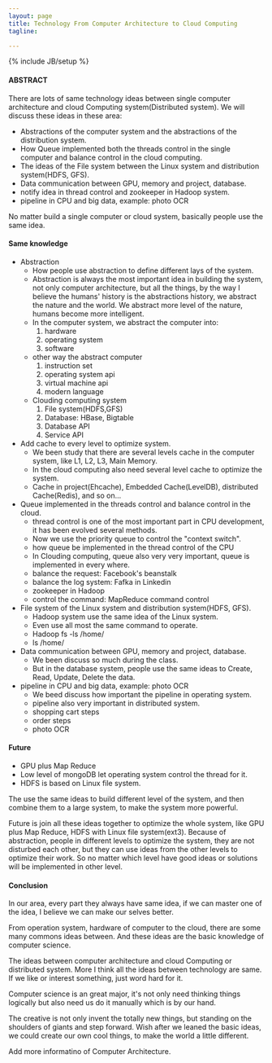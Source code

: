 ```yaml
---
layout: page
title: Technology From Computer Architecture to Cloud Computing
tagline:

---
```

{% include JB/setup %}

#### ABSTRACT

There are lots of same technology ideas between single computer architecture and cloud Computing system(Distributed system). We will discuss these ideas in these area:

- Abstractions of the computer system and the abstractions of the distribution system.
- How Queue implemented both the threads control in the single computer and balance control in the cloud computing.
- The ideas of the File system between the Linux system and distribution system(HDFS, GFS).
- Data communication between GPU, memory and project, database.
- notify idea in thread control and zookeeper in Hadoop system.
- pipeline in CPU and big data, example: photo OCR

No matter build a single computer or cloud system, basically people use the same idea.  

#### Same knowledge

- Abstraction
    + How people use abstraction to define different lays of the system.
    + Abstraction is always the most important idea in building the system, not only computer architecture, but all the things, by the way I believe the humans' history is the abstractions history, we abstract the nature and the world. We abstract more level of the nature, humans become more intelligent.
    + In the computer system, we abstract the computer into:
      1. hardware
      2. operating system
      3. software
    + other way the abstract computer
      1. instruction set
      2. operating system api
      3. virtual machine api
      4. modern language
    + Clouding computing system
      1. File system(HDFS,GFS)
      2. Database: HBase, Bigtable
      3. Database API
      4. Service API
-  Add cache to every level to optimize system.
    + We been study that there are several levels cache in the computer system, like L1, L2, L3, Main Memory.
    + In the cloud computing also need several level cache to optimize the system.
    + Cache in project(Ehcache), Embedded Cache(LevelDB), distributed Cache(Redis), and so on...
- Queue implemented in the threads control and balance control in the cloud.
    + thread control is one of the most important part in CPU development, it has been evolved several methods.
    + Now we use the priority queue to control the "context switch".
    + how queue be implemented in the thread control of the CPU
    + In Clouding computing, queue also very very important, queue is implemented in every where.
    + balance the request: Facebook's beanstalk
    + balance the log system: Fafka in Linkedin
    + zookeeper in Hadoop
    + control the command: MapReduce command control
- File system of the Linux system and distribution system(HDFS, GFS).
    + Hadoop system use the same idea of the Linux system.
    + Even use all most the same command to operate.
    + Hadoop fs -ls /home/
    + ls /home/
- Data communication between GPU, memory and project, database.
    + We been discuss so much during the class.
    + But in the database system, people use the same ideas to Create, Read, Update, Delete the data.
- pipeline in CPU and big data, example: photo OCR
    + We beed discuss how important the pipeline in operating system.
    + pipeline also very important in distributed system.
    + shopping cart steps
    + order steps
    + photo OCR

#### Future

- GPU plus Map Reduce
- Low level of mongoDB let operating system control the thread for it.
- HDFS is based on Linux file system.

The use the same ideas to build different level of the system, and then combine them to a large system, to make the system more powerful.

Future is join all these ideas together to optimize the whole system, like GPU plus Map Reduce, HDFS with Linux file system(ext3). Because of abstraction, people in different levels to optimize the system, they are not disturbed each other, but they can use ideas from the other levels to optimize their work. So no matter which level have good ideas or solutions will be implemented in other level. 

#### Conclusion

In our area, every part they always have same idea, if we can master one of the idea, I believe we can make our selves better.

From operation system, hardware of computer to the cloud, there are some many commons ideas between. And these ideas are the basic knowledge of computer science.

The ideas between computer architecture and cloud Computing or distributed system. More I think all the ideas between technology are same. If we like or interest something, just word hard for it.

Computer science is an great major, it's not only need thinking things logically but also need us do it manually which is by our hand.

The creative is not only invent the totally new things, but standing on the shoulders of giants and step forward. Wish after we leaned the basic ideas, we could create our own cool things, to make the world a little different.

Add more informatino of Computer Architecture.
